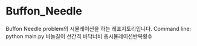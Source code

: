# Buffon_Needle

Buffon Needle problem의 시뮬레이션을 하는 레포지토리입니다.
Command line: python main.py 바늘길이 선간격 바닥너비 총시뮬레이션반복횟수
